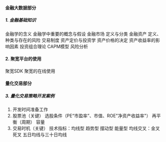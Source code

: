 #### 金融大数据部分
##### 1. 金融基础知识
金融学的含义
金融学中重要的概念与假设
金融市场 定义与分类
金融资产 定义、种类与存在的风险
交易制度
资产定价与投资学
资产价格的决定
  资产收益率的影响因素
  投资组合理论
CAPM模型
风险分析
#### 2. 聚宽平台的使用
聚宽SDK
聚宽的在线使用

#### 量化交易部分
##### 3. 量化交易策略开发案例
1. 开发时间准备工作
2. 股票池（关键）
   选股条件（PE“市盈率”、市值、ROE"净资产收益率"）  再平衡（周期）   容量
3. 交易时机（关键）
   技术指标：均线型 趋势型 摆动型 能量型
     均线交叉：金叉 死叉 五日均线与三十日均线